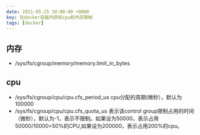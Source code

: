 ```yaml
---
date: 2021-05-25 10:00:00 +0800
key: 在docker容器内获知cpu和内存限制
tags: [docker]
---
```


## 内存

* /sys/fs/cgroup/memory/memory.limit_in_bytes

## cpu

* /sys/fs/cgroup/cpu/cpu.cfs_period_us cpu分配的周期(微秒），默认为100000
* /sys/fs/cgroup/cpu/cpu.cfs_quota_us 表示该control group限制占用的时间（微秒），默认为-1，表示不限制。如果设为50000，表示占用50000/10000=50%的CPU,如果设为200000，表示占用200%的cpu。